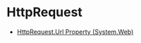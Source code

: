 # HttpRequest

- [HttpRequest.Url Property (System.Web)](https://docs.microsoft.com/en-us/dotnet/api/system.web.httprequest.url?view=netframework-4.8)
